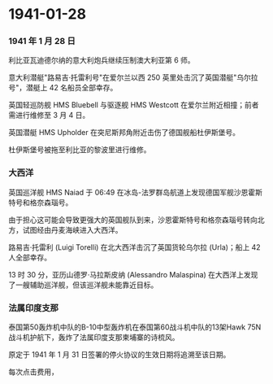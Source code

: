 # 1941-01-28

### 1941 年 1 月 28 日

利比亚瓦迪德尔纳的意大利炮兵继续压制澳大利亚第 6 师。

意大利潜艇"路易吉·托雷利号"在爱尔兰以西 250
英里处击沉了英国潜艇"乌尔拉号"，潜艇上 42 名船员全部幸存。

英国轻巡防舰 HMS Bluebell 与驱逐舰 HMS Westcott
在爱尔兰附近相撞；前者需进行维修至 3 月 4 日。

英国潜艇 HMS Upholder 在突尼斯邦角附近击伤了德国舰船杜伊斯堡号。

杜伊斯堡号被拖至利比亚的黎波里进行维修。

### 大西洋

英国巡洋舰 HMS Naiad 于 06:49
在冰岛-法罗群岛航道上发现德国军舰沙恩霍斯特号和格奈森瑙号。

由于担心这可能会导致更强大的英国舰队到来，沙恩霍斯特号和格奈森瑙号转向北方，试图经由丹麦海峡进入大西洋。

路易吉·托雷利 (Luigi Torelli) 在北大西洋击沉了英国货轮乌尔拉
(Urla)；船上 42 人全部幸存。

13 时 30 分，亚历山德罗·马拉斯皮纳 (Alessandro Malaspina)
在大西洋上发现了一艘辅助巡洋舰，但该巡洋舰未能靠近目标。

### 法属印度支那

泰国第50轰炸机中队的B-10中型轰炸机在泰国第60战斗机中队的13架Hawk
75N战斗机护航下，轰炸了法属印度支那柬埔寨的诗梳风。

原定于 1941 年 1 月 31 日签署的停火协议的生效日期将追溯至该日期。

每次点击费用，